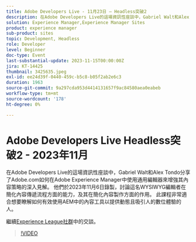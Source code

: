 ```yaml
---
title: Adobe Developers Live - 11月23日 — Headless突破2
description: 在Adobe Developers Live的這場資訊性座談中，Gabriel Walt和Alex Tondo分享了Adobe.com如何在Adobe Experience Manager中使用通用編輯器來增強其內容策略的深入見解。 他們於2023年11月6日錄製，討論這名WYSIWYG編輯者在簡化內容傳遞流程方面的能力，及其在簡化內容製作方面的作用。 此課程非常適合想要瞭解如何有效使用AEM中的內容工具以提供動態且吸引人的數位體驗的人。
solution: Experience Manager,Experience Manager Sites
product: experience manager
sub-product: sites
topic: Development, Headless
role: Developer
level: Beginner
doc-type: Event
last-substantial-update: 2023-11-15T00:00:00Z
jira: KT-14425
thumbnail: 3425635.jpeg
exl-id: ee24d39f-0440-459c-b5c8-b05f2ab2e6c3
duration: 1963
source-git-commit: 9a297cda953d4414131657f9ac84580aea0eabeb
workflow-type: tm+mt
source-wordcount: '178'
ht-degree: 0%

---
```


# Adobe Developers Live Headless突破2 - 2023年11月

在Adobe Developers Live的這場資訊性座談中，Gabriel Walt和Alex Tondo分享了Adobe.com如何在Adobe Experience Manager中使用通用編輯器來增強其內容策略的深入見解。 他們於2023年11月6日錄製，討論這名WYSIWYG編輯者在簡化內容傳遞流程方面的能力，及其在簡化內容製作方面的作用。 此課程非常適合想要瞭解如何有效使用AEM中的內容工具以提供動態且吸引人的數位體驗的人。

繼續[Experience League社群](https://adobe.ly/46ELi7X)中的交談。

>[!VIDEO](https://video.tv.adobe.com/v/3425635/?learn=on)

